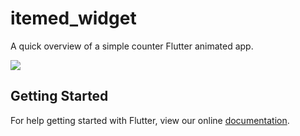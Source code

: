 # itemed_widget

A quick overview of a simple counter Flutter animated app.

![](/K-Constantine/flutter_animated_counter/blob/master/counter.gif?raw=true)

## Getting Started

For help getting started with Flutter, view our online
[documentation](https://flutter.io/).
